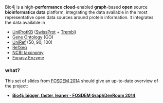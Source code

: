 Bio4j is a high-**performance** **cloud**-enabled **graph**-based **open** source **bioinformatics data** platform, integrating the data available in the most representative open data sources around protein information. It integrates the data available in 

- [UniProtKB](http://www.uniprot.org/help/uniprotkb) ([SwissProt](http://web.expasy.org/docs/swiss-prot_guideline.html) + [Trembl](https://www.ebi.ac.uk/uniprot/TrEMBLstats))
- [Gene Ontology](http://www.geneontology.org/) (GO)
- [UniRef](http://www.uniprot.org/help/uniref) (50, 90, 100)
- [RefSeq](http://www.ncbi.nlm.nih.gov/refseq/)
- [NCBI taxonomy](http://www.ncbi.nlm.nih.gov/taxonomy)
- [Expasy Enzyme](http://enzyme.expasy.org/)

### what?

This set of slides from [FOSDEM 2014](https://fosdem.org/2014/schedule/event/graphdevroom_bio4j_2/) should give an up-to-date overview of the project:

- **[Bio4j: bigger, faster, leaner - FOSDEM GraphDevRoom 2014](http://ohnosequences.com/slides/fosdem-2014/bio4j-bigger-faster-leaner)**